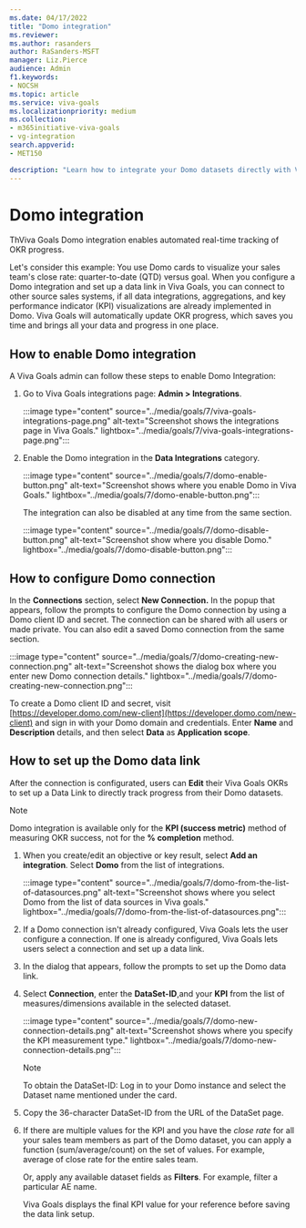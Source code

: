 ```yaml
---
ms.date: 04/17/2022
title: "Domo integration"
ms.reviewer: 
ms.author: rasanders
author: RaSanders-MSFT
manager: Liz.Pierce
audience: Admin
f1.keywords:
- NOCSH
ms.topic: article
ms.service: viva-goals
ms.localizationpriority: medium
ms.collection:  
- m365initiative-viva-goals
- vg-integration
search.appverid:
- MET150

description: "Learn how to integrate your Domo datasets directly with Viva Goals to automate OKR success measurement."
---
```


# Domo integration

ThViva Goals Domo integration enables automated real-time tracking of OKR progress. 
  
Let's consider this example: You use Domo cards to visualize your sales team's close rate: quarter-to-date (QTD) versus goal. When you configure a Domo integration and set up a data link in Viva Goals, you can connect to other source sales systems, if all data integrations, aggregations, and key performance indicator (KPI) visualizations are already implemented in Domo. Viva Goals will automatically update OKR progress, which saves you time and brings all your data and progress in one place. 
  
## How to enable Domo integration

A Viva Goals admin can follow these steps to enable Domo Integration: 

1. Go to Viva Goals integrations page: **Admin > Integrations**.
  
    :::image type="content" source="../media/goals/7/viva-goals-integrations-page.png" alt-text="Screenshot shows the integrations page in Viva Goals." lightbox="../media/goals/7/viva-goals-integrations-page.png":::

2. Enable the Domo integration in the **Data Integrations** category.
  
    :::image type="content" source="../media/goals/7/domo-enable-button.png" alt-text="Screenshot shows where you enable Domo in Viva Goals." lightbox="../media/goals/7/domo-enable-button.png":::

   The integration can also be disabled at any time from the same section.
  
    :::image type="content" source="../media/goals/7/domo-disable-button.png" alt-text="Screenshot show where you disable Domo." lightbox="../media/goals/7/domo-disable-button.png":::

## How to configure Domo connection

In the **Connections** section, select **New Connection.** In the popup that appears, follow the prompts to configure the Domo connection by using a Domo client ID and secret. The connection can be shared with all users or made private. You can also edit a saved Domo connection from the same section.
  
  :::image type="content" source="../media/goals/7/domo-creating-new-connection.png" alt-text="Screenshot shows the dialog box where you enter new Domo connection details." lightbox="../media/goals/7/domo-creating-new-connection.png":::

To create a Domo client ID and secret, visit [https://developer.domo.com/new-client](https://developer.domo.com/new-client) and sign in with your Domo domain and credentials. Enter **Name** and **Description** details, and then select **Data** as **Application scope**.

## How to set up the Domo data link

After the connection is configurated, users can **Edit** their Viva Goals OKRs to set up a Data Link to directly track progress from their Domo datasets.  

> [!NOTE]
> Domo integration is available only for the **KPI (success metric)** method of measuring OKR success, not for the **% completion** method.

1. When you create/edit an objective or key result, select **Add an integration**. Select **Domo** from the list of integrations.
  
   :::image type="content" source="../media/goals/7/domo-from-the-list-of-datasources.png" alt-text="Screenshot shows where you select Domo from the list of data sources in Viva goals." lightbox="../media/goals/7/domo-from-the-list-of-datasources.png":::

2. If a Domo connection isn't already configured, Viva Goals lets the user configure a connection. If one is already configured, Viva Goals lets users select a connection and set up a data link.

3. In the dialog that appears, follow the prompts to set up the Domo data link.  
  
4. Select **Connection**, enter the **DataSet-ID**,and your **KPI** from the list of measures/dimensions available in the selected dataset.
  
   :::image type="content" source="../media/goals/7/domo-new-connection-details.png" alt-text="Screenshot shows where you specify the KPI measurement type." lightbox="../media/goals/7/domo-new-connection-details.png":::

   > [!NOTE]
   > To obtain the DataSet-ID: Log in to your Domo instance and select the Dataset name mentioned under the card.

5. Copy the 36-character DataSet-ID from the URL of the DataSet page.

6. If there are multiple values for the KPI and you have the *close rate* for all your sales team members as part of the Domo dataset, you can apply a function (sum/average/count) on the set of values. For example, average of close rate for the entire sales team.

    Or, apply any available dataset fields as **Filters**. For example, filter a particular AE name.

    Viva Goals displays the final KPI value for your reference before saving the data link setup.

